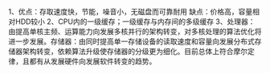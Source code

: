 1、优点：存取速度快，节能，噪音小，无磁盘而可靠耐用 缺点：价格高，容量相对HDD较小 2、CPU内的一级缓存；一级缓存与内存间的多级缓存 3、处理器：由提高单核主频、运算能力向发展多核并行的架构转变，对多核处理的算法优化将进一步发展。存储器：由同时提高单一存储设备的读取速度和容量向发展分布式存储器架构转变，依赖算法升级使存储器的分级更为细化。目前总体上符合摩尔定律，且都有从发展硬件向发展软件转变的趋势。